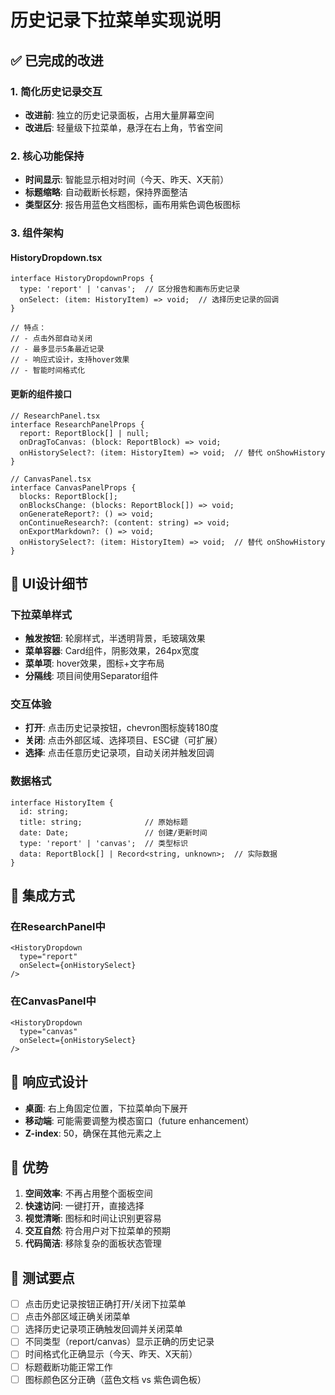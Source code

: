# 历史记录下拉菜单实现说明

## ✅ 已完成的改进

### 1. 简化历史记录交互
- **改进前**: 独立的历史记录面板，占用大量屏幕空间
- **改进后**: 轻量级下拉菜单，悬浮在右上角，节省空间

### 2. 核心功能保持
- **时间显示**: 智能显示相对时间（今天、昨天、X天前）
- **标题缩略**: 自动截断长标题，保持界面整洁
- **类型区分**: 报告用蓝色文档图标，画布用紫色调色板图标

### 3. 组件架构

#### HistoryDropdown.tsx
```tsx
interface HistoryDropdownProps {
  type: 'report' | 'canvas';  // 区分报告和画布历史记录
  onSelect: (item: HistoryItem) => void;  // 选择历史记录的回调
}

// 特点：
// - 点击外部自动关闭
// - 最多显示5条最近记录
// - 响应式设计，支持hover效果
// - 智能时间格式化
```

#### 更新的组件接口
```tsx
// ResearchPanel.tsx
interface ResearchPanelProps {
  report: ReportBlock[] | null;
  onDragToCanvas: (block: ReportBlock) => void;
  onHistorySelect?: (item: HistoryItem) => void;  // 替代 onShowHistory
}

// CanvasPanel.tsx  
interface CanvasPanelProps {
  blocks: ReportBlock[];
  onBlocksChange: (blocks: ReportBlock[]) => void;
  onGenerateReport?: () => void;
  onContinueResearch?: (content: string) => void;
  onExportMarkdown?: () => void;
  onHistorySelect?: (item: HistoryItem) => void;  // 替代 onShowHistory
}
```

## 🎨 UI设计细节

### 下拉菜单样式
- **触发按钮**: 轮廓样式，半透明背景，毛玻璃效果
- **菜单容器**: Card组件，阴影效果，264px宽度
- **菜单项**: hover效果，图标+文字布局
- **分隔线**: 项目间使用Separator组件

### 交互体验
- **打开**: 点击历史记录按钮，chevron图标旋转180度
- **关闭**: 点击外部区域、选择项目、ESC键（可扩展）
- **选择**: 点击任意历史记录项，自动关闭并触发回调

### 数据格式
```tsx
interface HistoryItem {
  id: string;
  title: string;              // 原始标题
  date: Date;                 // 创建/更新时间
  type: 'report' | 'canvas';  // 类型标识
  data: ReportBlock[] | Record<string, unknown>;  // 实际数据
}
```

## 🔄 集成方式

### 在ResearchPanel中
```tsx
<HistoryDropdown 
  type="report"
  onSelect={onHistorySelect}
/>
```

### 在CanvasPanel中  
```tsx
<HistoryDropdown 
  type="canvas"
  onSelect={onHistorySelect}
/>
```

## 📱 响应式设计

- **桌面**: 右上角固定位置，下拉菜单向下展开
- **移动端**: 可能需要调整为模态窗口（future enhancement）
- **Z-index**: 50，确保在其他元素之上

## 🚀 优势

1. **空间效率**: 不再占用整个面板空间
2. **快速访问**: 一键打开，直接选择
3. **视觉清晰**: 图标和时间让识别更容易
4. **交互自然**: 符合用户对下拉菜单的预期
5. **代码简洁**: 移除复杂的面板状态管理

## 🎯 测试要点

- [ ] 点击历史记录按钮正确打开/关闭下拉菜单
- [ ] 点击外部区域正确关闭菜单
- [ ] 选择历史记录项正确触发回调并关闭菜单
- [ ] 不同类型（report/canvas）显示正确的历史记录
- [ ] 时间格式化正确显示（今天、昨天、X天前）
- [ ] 标题截断功能正常工作
- [ ] 图标颜色区分正确（蓝色文档 vs 紫色调色板）
